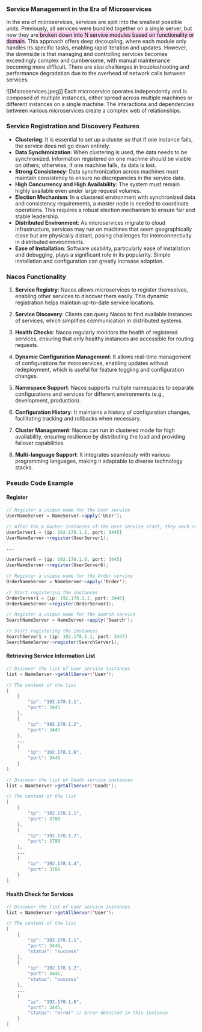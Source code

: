 ### Service Management in the Era of Microservices
In the era of microservices, services are split into the smallest possible units. Previously, all services were bundled together on a single server, but now they are<mark style="background: #FFB8EBA6;"> broken down into N service modules based on functionality or domain</mark>. This approach offers deep decoupling, where each module only handles its specific tasks, enabling rapid iteration and updates. However, the downside is that managing and controlling services becomes exceedingly complex and cumbersome, with manual maintenance becoming more difficult. There are also challenges in troubleshooting and performance degradation due to the overhead of network calls between services.

![[Microservices.jpeg]]
Each microservice operates independently and is composed of multiple instances, either spread across multiple machines or different instances on a single machine. The interactions and dependencies between various microservices create a complex web of relationships.

### Service Registration and Discovery Features

- **Clustering**: It is essential to set up a cluster so that if one instance fails, the service does not go down entirely.
- **Data Synchronization**: When clustering is used, the data needs to be synchronized. Information registered on one machine should be visible on others; otherwise, if one machine fails, its data is lost.
- **Strong Consistency**: Data synchronization across machines must maintain consistency to ensure no discrepancies in the service data.
- **High Concurrency and High Availability**: The system must remain highly available even under large request volumes.
- **Election Mechanism**: In a clustered environment with synchronized data and consistency requirements, a master node is needed to coordinate operations. This requires a robust election mechanism to ensure fair and stable leadership.
- **Distributed Environment**: As microservices migrate to cloud infrastructure, services may run on machines that seem geographically close but are physically distant, posing challenges for interconnectivity in distributed environments.
- **Ease of Installation**: Software usability, particularly ease of installation and debugging, plays a significant role in its popularity. Simple installation and configuration can greatly increase adoption.


### Nacos Functionality

1. **Service Registry**: Nacos allows microservices to register themselves, enabling other services to discover them easily. This dynamic registration helps maintain up-to-date service locations.

2. **Service Discovery**: Clients can query Nacos to find available instances of services, which simplifies communication in distributed systems.

3. **Health Checks**: Nacos regularly monitors the health of registered services, ensuring that only healthy instances are accessible for routing requests.

4. **Dynamic Configuration Management**: It allows real-time management of configurations for microservices, enabling updates without redeployment, which is useful for feature toggling and configuration changes.

5. **Namespace Support**: Nacos supports multiple namespaces to separate configurations and services for different environments (e.g., development, production).

6. **Configuration History**: It maintains a history of configuration changes, facilitating tracking and rollbacks when necessary.

7. **Cluster Management**: Nacos can run in clustered mode for high availability, ensuring resilience by distributing the load and providing failover capabilities.

8. **Multi-language Support**: It integrates seamlessly with various programming languages, making it adaptable to diverse technology stacks.


### Pseudo Code Example

#### Register
```java
// Register a unique name for the User service
UserNameServer = NameServer->apply('User');

// After the 6 Docker instances of the User service start, they each register themselves
UserServer1 = {ip: 192.178.1.1, port: 3445}
UserNameServer->register(UserServer1);

...

UserServer6 = {ip: 192.178.1.6, port: 3445}
UserNameServer->register(UserServer6);

// Register a unique name for the Order service
OrderNameServer = NameServer->apply('Order');

// Start registering the instances
OrderServer1 = {ip: 192.178.1.1, port: 3446}
OrderNameServer->register(OrderServer1);

// Register a unique name for the Search service
SearchNameServer = NameServer->apply('Search');

// Start registering the instances
SearchServer1 = {ip: 192.178.1.1, port: 3447}
SearchNameServer->register(SearchServer1);
```

#### Retrieving Service Information List

```java
// Discover the list of User service instances
list = NameServer->getAllServer('User');

// The content of the list
[
    {
        "ip": "192.178.1.1",
        "port": 3445
    },
    {
        "ip": "192.178.1.2",
        "port": 3445
    },
    ...
    {
        "ip": "192.178.1.6",
        "port": 3445
    }
]

// Discover the list of Goods service instances
list = NameServer->getAllServer('Goods');

// The content of the list
[
    {
        "ip": "192.178.1.1",
        "port": 3788
    },
    {
        "ip": "192.178.1.2",
        "port": 3788
    },
    ...
    {
        "ip": "192.178.1.4",
        "port": 3788
    }
]
```

#### Health Check for Services

```java
// Discover the list of User service instances
list = NameServer->getAllServer('User');

// The content of the list
[
    {
        "ip": "192.178.1.1",
        "port": 3445,
        "status": "success"
    },
    {
        "ip": "192.178.1.2",
        "port": 3445,
        "status": "success"
    },
    ...
    {
        "ip": "192.178.1.6",
        "port": 3445,
        "status": "error" // Error detected in this instance
    }
]
```

